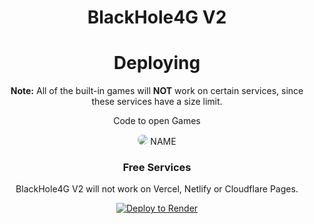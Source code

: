 <div align='center'>

# BlackHole4G V2

# Deploying

**Note:**  All of the built-in games will **NOT** work on certain services, since these services have a size limit.
  
  Code to open Games 
  <div class="row">
      <div class="span1">
        <div class="card animals" loading="lazy">
          <a onclick="go('URL')">
            <img loading="lazy" src="IMAGE" style="border-radius: 25px;" />
          </a>
          <p3> NAME </p3>
        </div>
      </div>
    </div>      
  
### Free Services

 BlackHole4G V2 will not work on Vercel, Netlify or Cloudflare Pages.

<a href="https://render.com/deploy?repo=https://github.com/truecati3/blackhole5g">
<img src="https://render.com/images/deploy-to-render-button.svg" alt="Deploy to Render" />
</a>
